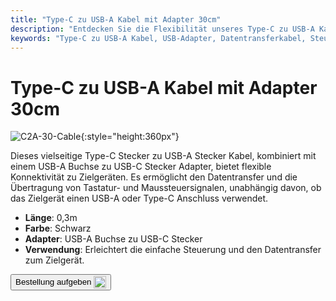 ```yaml
---
title: "Type-C zu USB-A Kabel mit Adapter 30cm"
description: "Entdecken Sie die Flexibilität unseres Type-C zu USB-A Kabels mit Adapter, das für nahtlosen Datentransfer und Übertragung von Steuersignalen konzipiert ist. Perfekt zum Anschließen von Geräten mit USB-A oder Type-C Anschlüssen."
keywords: "Type-C zu USB-A Kabel, USB-Adapter, Datentransferkabel, Steuersignal-Kabel, vielseitige Konnektivität"
---
```


# Type-C zu USB-A Kabel mit Adapter 30cm

![C2A-30-Cable](https://assets.openterface.com/images/product/part/OP-04-CABLE30-C2A.webp){:style="height:360px"}

Dieses vielseitige Type-C Stecker zu USB-A Stecker Kabel, kombiniert mit einem USB-A Buchse zu USB-C Stecker Adapter, bietet flexible Konnektivität zu Zielgeräten. Es ermöglicht den Datentransfer und die Übertragung von Tastatur- und Maussteuersignalen, unabhängig davon, ob das Zielgerät einen USB-A oder Type-C Anschluss verwendet.

- **Länge**: 0,3m
- **Farbe**: Schwarz
- **Adapter**: USB-A Buchse zu USB-C Stecker
- **Verwendung**: Erleichtert die einfache Steuerung und den Datentransfer zum Zielgerät.

<button class="md-button" onclick="window.location.href='https://shop.techxartisan.com/products/type-c-to-usb-a-cable-with-adapter'"> Bestellung aufgeben <img src="https://assets.openterface.com/images/trademark/txa.svg" alt="TxA Shop" style="vertical-align: middle; height: 20px;"></button>
